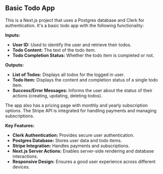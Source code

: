 ## Basic Todo App

This is a Next.js project that uses a Postgres database and Clerk for authentication. It's a basic todo app with the following functionality:

**Inputs:**

*   **User ID:** Used to identify the user and retrieve their todos.
*   **Todo Content:** The text of the todo item.
*   **Todo Completion Status:** Whether the todo item is completed or not.

**Outputs:**

*   **List of Todos:** Displays all todos for the logged in user.
*   **Todo Item:** Displays the content and completion status of a single todo item.
*   **Success/Error Messages:** Informs the user about the status of their actions (creating, updating, deleting todos).

The app also has a pricing page with monthly and yearly subscription options. The Stripe API is integrated for handling payments and managing subscriptions.

**Key Features:**

*   **Clerk Authentication:** Provides secure user authentication.
*   **Postgres Database:** Stores user data and todo items.
*   **Stripe Integration:** Handles payments and subscriptions.
*   **Next.js Server Actions:** Enables server-side rendering and database interactions.
*   **Responsive Design:** Ensures a good user experience across different devices.
